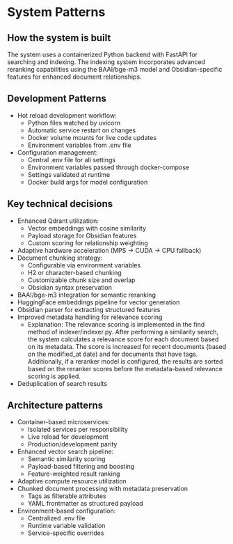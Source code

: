 # System Patterns

## How the system is built
The system uses a containerized Python backend with FastAPI for searching and indexing. The indexing system incorporates advanced reranking capabilities using the BAAI/bge-m3 model and Obsidian-specific features for enhanced document relationships.

## Development Patterns
- Hot reload development workflow:
  - Python files watched by uvicorn
  - Automatic service restart on changes
  - Docker volume mounts for live code updates
  - Environment variables from .env file
- Configuration management:
  - Central .env file for all settings
  - Environment variables passed through docker-compose
  - Settings validated at runtime
  - Docker build args for model configuration

## Key technical decisions
- Enhanced Qdrant utilization:
  - Vector embeddings with cosine similarity
  - Payload storage for Obsidian features
  - Custom scoring for relationship weighting
- Adaptive hardware acceleration (MPS -> CUDA -> CPU fallback)
- Document chunking strategy:
  - Configurable via environment variables
  - H2 or character-based chunking
  - Customizable chunk size and overlap
  - Obsidian syntax preservation
- BAAI/bge-m3 integration for semantic reranking
- HuggingFace embeddings pipeline for vector generation
- Obsidian parser for extracting structured features
- Improved metadata handling for relevance scoring
  - Explanation: The relevance scoring is implemented in the find method of indexer/indexer.py. After performing a similarity search, the system calculates a relevance score for each document based on its metadata. The score is increased for recent documents (based on the modified_at date) and for documents that have tags. Additionally, if a reranker model is configured, the results are sorted based on the reranker scores before the metadata-based relevance scoring is applied.
- Deduplication of search results

## Architecture patterns
- Container-based microservices:
  - Isolated services per responsibility
  - Live reload for development
  - Production/development parity
- Enhanced vector search pipeline:
  - Semantic similarity scoring
  - Payload-based filtering and boosting
  - Feature-weighted result ranking
- Adaptive compute resource utilization
- Chunked document processing with metadata preservation
  - Tags as filterable attributes
  - YAML frontmatter as structured payload
- Environment-based configuration:
  - Centralized .env file
  - Runtime variable validation
  - Service-specific overrides
